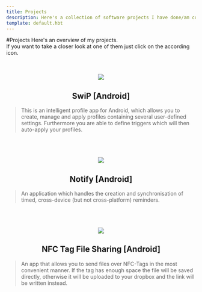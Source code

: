 ```yaml
---
title: Projects
description: Here's a collection of software projects I have done/am currently working on.
template: default.hbt
---
```


#Projects
Here's an overview of my projects.  
If you want to take a closer look at one of them just click on the according icon.  
<br/>
<br/>


<center><a href="/projects/swip"><img src="/images/projects/profile_switcher.png"/></a></center>
<center> <h2> SwiP [Android]</h2></center>


>This is an intelligent profile app for Android, which allows you to create, manage and apply profiles containing several user-defined settings. Furthermore you are able to define triggers which will then auto-apply your profiles.

<br/>
<br/>
<br/>

<center><a href="/projects/notify"><img src="/images/projects/notify.png"/></a></center>
<center> <h2> Notify [Android]</h2>  </center>  

>An application which handles the creation and synchronisation of timed, cross-device (but not cross-platform) reminders.  

<br/>
<br/>
<br/>

<center><a href="/projects/nfc-tag-filesharing"><img src="/images/projects/nfc_tag_file_sharing.png"/></a></center>
<center> <h2> NFC Tag File Sharing [Android]</h2>  </center>

>An app that allows you to send files over NFC-Tags in the most convenient manner. If the tag has enough space the file will be saved directly, otherwise it will be uploaded to your dropbox and the link will be written instead.

